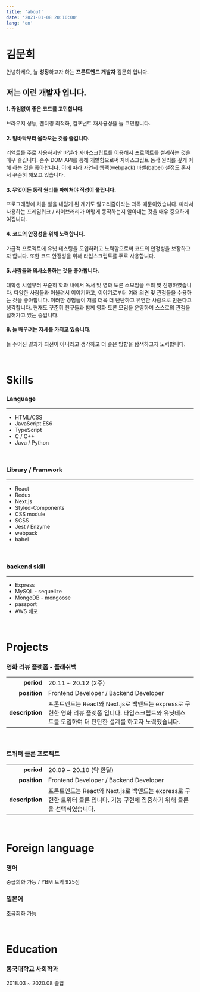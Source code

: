 ```yaml
---
title: 'about'
date: '2021-01-08 20:10:00'
lang: 'en'
---
```


# 김문희

안녕하세요, 늘 **성장**하고자 하는 **프론트엔드 개발자** 김문희 입니다. <br/>

## 저는 이런 개발자 입니다.

#### 1. 끊임없이 좋은 코드를 고민합니다.

브라우저 성능, 렌더링 최적화, 컴포넌트 재사용성을 늘 고민합니다.

#### 2. 밑바닥부터 올라오는 것을 즐깁니다.

리액트를 주로 사용하지만 바닐라 자바스크립트를 이용해서 프로젝트를 설계하는 것을 매우 즐깁니다. 순수 DOM API를 통해 개발함으로써 자바스크립트 동작 원리를 깊게 이해 하는 것을 좋아합니다. 이에 따라 자연히 웹팩(webpack) 바벨(babel) 설정도 혼자서 꾸준히 해오고 있습니다.

#### 3. 무엇이든 동작 원리를 파헤쳐야 직성이 풀립니다.

프로그래밍에 처음 발을 내딛게 된 계기도 알고리즘이라는 과목 때문이었습니다. 따라서 사용하는 프레임워크 / 라이브러리가 어떻게 동작하는지 알아내는 것을 매우 중요하게 여깁니다.

#### 4. 코드의 안정성을 위해 노력합니다.

가급적 프로젝트에 유닛 테스팅을 도입하려고 노력함으로써 코드의 안정성을 보장하고자 합니다. 또한 코드 안정성을 위해 타입스크립트를 주로 사용합니다.

#### 5. 사람들과 의사소통하는 것을 좋아합니다.

대학생 시절부터 꾸준히 학과 내에서 독서 및 영화 토론 소모임을 주최 및 진행하였습니다. 다양한 사람들과 어울려서 이야기하고, 이야기로부터 여러 의견 및 관점들을 수용하는 것을 좋아합니다. 이러한 경험들이 저를 더욱 더 탄탄하고 유연한 사람으로 만든다고 생각합니다. 현재도 꾸준히 친구들과 함께 영화 토론 모임을 운영하며 스스로의 관점을 넓혀가고 있는 중입니다.

#### 6. 늘 배우려는 자세를 가지고 있습니다.

늘 주어진 결과가 최선이 아니라고 생각하고 더 좋은 방향을 탐색하고자 노력합니다.

<br/>

# Skills

### Language

---

- HTML/CSS
- JavaScript ES6
- TypeScript
- C / C++
- Java / Python

<br/>

### Library / Framwork

---

- React
- Redux
- Next.js
- Styled-Components
- CSS module
- SCSS
- Jest / Enzyme
- webpack
- babel

<br/>

### backend skill

---

- Express
- MySQL - sequelize
- MongoDB - mongoose
- passport
- AWS 배포

<br/>

# Projects

### 영화 리뷰 플랫폼 - 플래쉬백

|                 |                                                                                                                                                              |
| --------------: | ------------------------------------------------------------------------------------------------------------------------------------------------------------ |
|      **period** | 20.11 ~ 20.12 (2주)                                                                                                                                          |
|    **position** | Frontend Developer / Backend Developer                                                                                                                       |
| **description** | 프론트엔드는 React와 Next.js로 백엔드는 express로 구현한 영화 리뷰 플랫폼 입니다. 타입스크립트와 유닛테스트를 도입하여 더 탄탄한 설계를 하고자 노력했습니다. |

<br/>

### 트위터 클론 프로젝트

|                 |                                                                                                                               |
| --------------: | ----------------------------------------------------------------------------------------------------------------------------- |
|      **period** | 20.09 ~ 20.10 (약 한달)                                                                                                       |
|    **position** | Frontend Developer / Backend Developer                                                                                        |
| **description** | 프론트엔드는 React와 Next.js로 백엔드는 express로 구현한 트위터 클론 입니다. 기능 구현에 집중하기 위해 클론을 선택하였습니다. |

<br/>

# Foreign language

### 영어

중급회화 가능 / YBM 토익 925점

### 일본어

초급회화 가능

<br/>

# Education

### 동국대학교 사회학과

2018.03 ~ 2020.08 졸업
